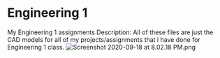# Engineering 1
My Engineering 1 assignments
Description: All of these files are just the CAD models for all of my projects/assignments that i have done for Engineering 1 class.
![Screenshot 2020-09-18 at 8.02.18 PM.png](Pictures/SavedPictures/Engineering)
